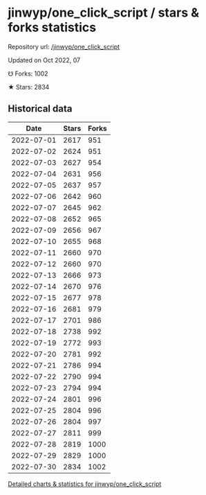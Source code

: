 # jinwyp/one_click_script / stars & forks statistics

Repository url: [/jinwyp/one_click_script](https://github.com/jinwyp/one_click_script)

Updated on Oct 2022, 07

☋ Forks: 1002

★ Stars: 2834

## Historical data
| Date | Stars | Forks |
|------|-------|-------|
| 2022-07-01 | 2617 | 951 | 
| 2022-07-02 | 2624 | 951 | 
| 2022-07-03 | 2627 | 954 | 
| 2022-07-04 | 2631 | 956 | 
| 2022-07-05 | 2637 | 957 | 
| 2022-07-06 | 2642 | 960 | 
| 2022-07-07 | 2645 | 962 | 
| 2022-07-08 | 2652 | 965 | 
| 2022-07-09 | 2656 | 967 | 
| 2022-07-10 | 2655 | 968 | 
| 2022-07-11 | 2660 | 970 | 
| 2022-07-12 | 2660 | 970 | 
| 2022-07-13 | 2666 | 973 | 
| 2022-07-14 | 2670 | 976 | 
| 2022-07-15 | 2677 | 978 | 
| 2022-07-16 | 2681 | 979 | 
| 2022-07-17 | 2701 | 986 | 
| 2022-07-18 | 2738 | 992 | 
| 2022-07-19 | 2772 | 993 | 
| 2022-07-20 | 2781 | 992 | 
| 2022-07-21 | 2786 | 994 | 
| 2022-07-22 | 2790 | 994 | 
| 2022-07-23 | 2794 | 994 | 
| 2022-07-24 | 2801 | 996 | 
| 2022-07-25 | 2804 | 996 | 
| 2022-07-26 | 2804 | 997 | 
| 2022-07-27 | 2811 | 999 | 
| 2022-07-28 | 2819 | 1000 | 
| 2022-07-29 | 2829 | 1000 | 
| 2022-07-30 | 2834 | 1002 | 


[Detailed charts & statistics for jinwyp/one_click_script](https://reviewgithub.com/rep/jinwyp/one_click_script)
